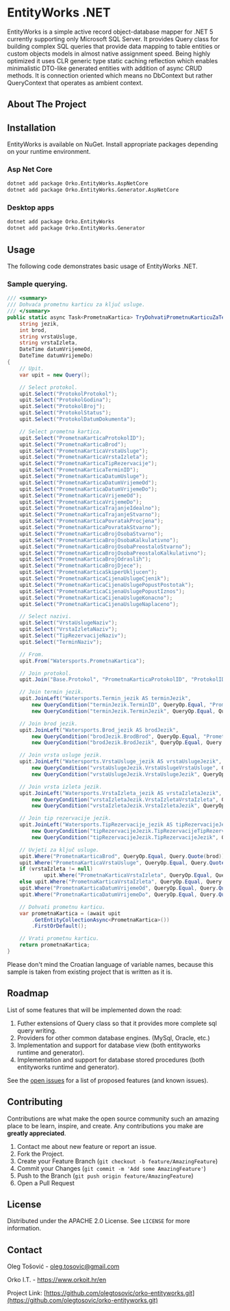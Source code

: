 
<!-- PROJECT TITLE AND BASIC DESCRIPTION -->
# EntityWorks .NET

EntityWorks is a simple active record object-database mapper for .NET 5 currently supporting only Microsoft SQL Server. It provides Query class for building complex SQL queries that provide data mapping to table entities or custom objects models in almost native assignment speed. Being highly optimized it uses CLR generic type static caching reflection which enables minimalistic DTO-like generated entities with addition of async CRUD methods. It is connection oriented which means no DbContext but rather QueryContext that operates as ambient context.

<!-- ABOUT THE PROJECT -->
## About The Project

<!-- INSTALATION -->
## Installation

EntityWorks is available on NuGet. Install appropriate packages depending on your runtime environment.

### Asp Net Core

```sh
dotnet add package Orko.EntityWorks.AspNetCore
dotnet add package Orko.EntityWorks.Generator.AspNetCore
```
  
### Desktop apps

```sh
dotnet add package Orko.EntityWorks
dotnet add package Orko.EntityWorks.Generator
```
  
<!-- USAGE -->
## Usage

The following code demonstrates basic usage of EntityWorks .NET. 

### Sample querying.

```cs
/// <summary>
/// Dohvaća prometnu karticu za ključ usluge.
/// </summary>
public static async Task<PrometnaKartica> TryDohvatiPrometnuKarticuZaTerminAsync(
    string jezik,
    int brod,
    string vrstaUsluge,
    string vrstaIzleta,
    DateTime datumVrijemeOd, 
    DateTime datumVrijemeDo)
{
    // Upit.
    var upit = new Query();

    // Select protokol.
    upit.Select("ProtokolProtokol");
    upit.Select("ProtokolGodina");
    upit.Select("ProtokolBroj");
    upit.Select("ProtokolStatus");
    upit.Select("ProtokolDatumDokumenta");

    // Select prometna kartica.
    upit.Select("PrometnaKarticaProtokolID");
    upit.Select("PrometnaKarticaBrod");
    upit.Select("PrometnaKarticaVrstaUsluge");
    upit.Select("PrometnaKarticaVrstaIzleta");
    upit.Select("PrometnaKarticaTipRezervacije");
    upit.Select("PrometnaKarticaTerminID");
    upit.Select("PrometnaKarticaDatumUsluge");
    upit.Select("PrometnaKarticaDatumVrijemeOd");
    upit.Select("PrometnaKarticaDatumVrijemeDo");
    upit.Select("PrometnaKarticaVrijemeOd");
    upit.Select("PrometnaKarticaVrijemeDo");
    upit.Select("PrometnaKarticaTrajanjeIdealno");
    upit.Select("PrometnaKarticaTrajanjeStvarno");
    upit.Select("PrometnaKarticaPovratakProcjena");
    upit.Select("PrometnaKarticaPovratakStvarno");
    upit.Select("PrometnaKarticaBrojOsobaStvarno");
    upit.Select("PrometnaKarticaBrojOsobaKalkulativno");
    upit.Select("PrometnaKarticaBrojOsobaPreostaloStvarno");
    upit.Select("PrometnaKarticaBrojOsobaPreostaloKalkulativno");
    upit.Select("PrometnaKarticaBrojOdraslih");
    upit.Select("PrometnaKarticaBrojDjece");
    upit.Select("PrometnaKarticaSkiperUkljucen");
    upit.Select("PrometnaKarticaCijenaUslugeCjenik");
    upit.Select("PrometnaKarticaCijenaUslugePopustPostotak");
    upit.Select("PrometnaKarticaCijenaUslugePopustIznos");
    upit.Select("PrometnaKarticaCijenaUslugeKonacno");
    upit.Select("PrometnaKarticaCijenaUslugeNaplaceno");

    // Select nazivi.
    upit.Select("VrstaUslugeNaziv");
    upit.Select("VrstaIzletaNaziv");
    upit.Select("TipRezervacijeNaziv");
    upit.Select("TerminNaziv");

    // From.
    upit.From("Watersports.PrometnaKartica");

    // Join protokol.
    upit.Join("Base.Protokol", "PrometnaKarticaProtokolID", "ProtokolID");

    // Join termin jezik.
    upit.JoinLeft("Watersports.Termin_jezik AS terminJezik",
        new QueryCondition("terminJezik.TerminID", QueryOp.Equal, "PrometnaKarticaTerminID"),
        new QueryCondition("terminJezik.TerminJezik", QueryOp.Equal, Query.Quote(jezik)));

    // Join brod jezik.
    upit.JoinLeft("Watersports.Brod_jezik AS brodJezik",
        new QueryCondition("brodJezik.BrodBrod", QueryOp.Equal, "PrometnaKarticaBrod"),
        new QueryCondition("brodJezik.BrodJezik", QueryOp.Equal, Query.Quote(jezik)));

    // Join vrsta usluge jezik.
    upit.JoinLeft("Watersports.VrstaUsluge_jezik AS vrstaUslugeJezik",
        new QueryCondition("vrstaUslugeJezik.VrstaUslugeVrstaUsluge", QueryOp.Equal, "PrometnaKarticaVrstaUsluge"),
        new QueryCondition("vrstaUslugeJezik.VrstaUslugeJezik", QueryOp.Equal, Query.Quote(jezik)));

    // Join vrsta izleta jezik.
    upit.JoinLeft("Watersports.VrstaIzleta_jezik AS vrstaIzletaJezik",
        new QueryCondition("vrstaIzletaJezik.VrstaIzletaVrstaIzleta", QueryOp.Equal, "PrometnaKarticaVrstaIzleta"),
        new QueryCondition("vrstaIzletaJezik.VrstaIzletaJezik", QueryOp.Equal, Query.Quote(jezik)));

    // Join tip rezervacije jezik.
    upit.JoinLeft("Watersports.TipRezervacije_jezik AS tipRezervacijeJezik",
        new QueryCondition("tipRezervacijeJezik.TipRezervacijeTipRezervacije", QueryOp.Equal, "PrometnaKarticaTipRezervacije"),
        new QueryCondition("tipRezervacijeJezik.TipRezervacijeJezik", QueryOp.Equal, Query.Quote(jezik)));

    // Uvjeti za ključ usluge.
    upit.Where("PrometnaKarticaBrod", QueryOp.Equal, Query.Quote(brod));
    upit.Where("PrometnaKarticaVrstaUsluge", QueryOp.Equal, Query.Quote(vrstaUsluge));
    if (vrstaIzleta != null)
            upit.Where("PrometnaKarticaVrstaIzleta", QueryOp.Equal, Query.Quote(vrstaIzleta));
    else upit.Where("PrometnaKarticaVrstaIzleta", QueryOp.Equal, Query.Quote("NEMA"));
    upit.Where("PrometnaKarticaDatumVrijemeOd", QueryOp.Equal, Query.Quote(datumVrijemeOd));
    upit.Where("PrometnaKarticaDatumVrijemeDo", QueryOp.Equal, Query.Quote(datumVrijemeDo));

    // Dohvati prometnu karticu.
    var prometnaKartica = (await upit
        .GetEntityCollectionAsync<PrometnaKartica>())
        .FirstOrDefault();

    // Vrati prometnu karticu.
    return prometnaKartica;
}
```
Please don't mind the Croatian language of variable names, because this sample is taken from existing project that is written as it is.


<!-- ROADMAP -->
## Roadmap

List of some features that will be implemented down the road:

1. Futher extensions of Query class so that it provides more complete sql query writing.
2. Providers for other common database engines. (MySql, Oracle, etc.)
3. Implementation and support for database view (both entityworks runtime and generator).
4. Implementation and support for database stored procedures (both entityworks runtime and generator).

See the [open issues](https://github.com/olegtosovic/orko-entityworks/issues) for a list of proposed features (and known issues).

<!-- CONTRIBUTING -->
## Contributing

Contributions are what make the open source community such an amazing place to be learn, inspire, and create. Any contributions you make are **greatly appreciated**.

1. Contact me about new feature or report an issue.
2. Fork the Project.
3. Create your Feature Branch (`git checkout -b feature/AmazingFeature`)
4. Commit your Changes (`git commit -m 'Add some AmazingFeature'`)
5. Push to the Branch (`git push origin feature/AmazingFeature`)
6. Open a Pull Request

<!-- LICENSE -->
## License

Distributed under the APACHE 2.0 License. See `LICENSE` for more information.

<!-- CONTACT -->
## Contact

Oleg Tošović - oleg.tosovic@gmail.com

Orko I.T. - https://www.orkoit.hr/en

Project Link: [https://github.com/olegtosovic/orko-entityworks.git](https://github.com/olegtosovic/orko-entityworks.git)


